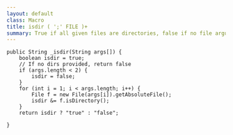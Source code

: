 ```yaml
---
layout: default
class: Macro
title: isdir ( ';' FILE )+
summary: True if all given files are directories, false if no file arguments
---
```


	public String _isdir(String args[]) {
		boolean isdir = true;
		// If no dirs provided, return false
		if (args.length < 2) {
			isdir = false;
		}
		for (int i = 1; i < args.length; i++) {
			File f = new File(args[i]).getAbsoluteFile();
			isdir &= f.isDirectory();
		}
		return isdir ? "true" : "false";

	}
